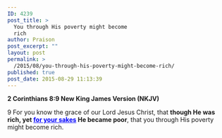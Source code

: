 ```yaml
---
ID: 4239
post_title: >
  You through His poverty might become
  rich
author: Praison
post_excerpt: ""
layout: post
permalink: >
  /2015/08/you-through-his-poverty-might-become-rich/
published: true
post_date: 2015-08-29 11:13:39
---
```

<b>2 Corinthians 8:9
New King James Version (NKJV)</b>

9 For you know the grace of our Lord Jesus Christ, that <b>though He was rich, yet <span style="color: #0000ff;"><u>for your sakes</u></span> He became poor</b>, that you through His poverty might become rich.